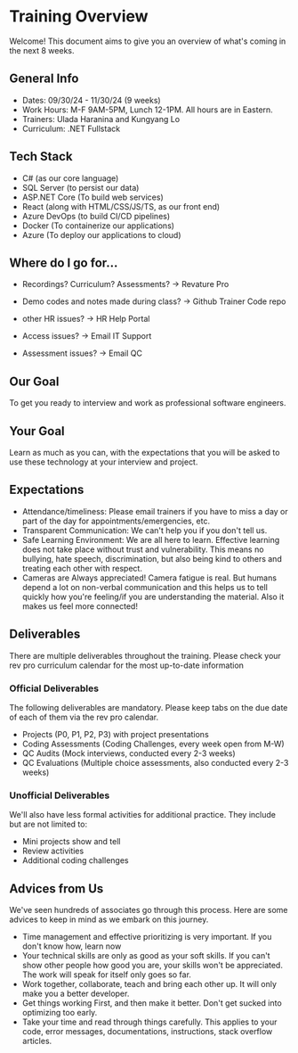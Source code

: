 # Training Overview
Welcome! This document aims to give you an overview of what's coming in the next 8 weeks.

## General Info
- Dates: 09/30/24 - 11/30/24 (9 weeks)
- Work Hours: M-F 9AM-5PM, Lunch 12-1PM. All hours are in Eastern.
- Trainers: Ulada Haranina and Kungyang Lo
- Curriculum: .NET Fullstack

## Tech Stack
- C# (as our core language)
- SQL Server (to persist our data)
- ASP.NET Core (To build web services)
- React (along with HTML/CSS/JS/TS, as our front end)
- Azure DevOps (to build CI/CD pipelines)
- Docker (To containerize our applications)
- Azure (To deploy our applications to cloud)

## Where do I go for...
- Recordings? Curriculum? Assessments? -> Revature Pro
- Demo codes and notes made during class? -> Github Trainer Code repo

- other HR issues? -> HR Help Portal
- Access issues? -> Email IT Support
- Assessment issues? -> Email QC

## Our Goal
To get you ready to interview and work as professional software engineers.

## Your Goal
Learn as much as you can, with the expectations that you will be asked to use these technology at your interview and project.

## Expectations
- Attendance/timeliness: Please email trainers if you have to miss a day or part of the day for appointments/emergencies, etc.
- Transparent Communication: We can't help you if you don't tell us.
- Safe Learning Environment: We are all here to learn. Effective learning does not take place without trust and vulnerability. This means no bullying, hate speech, discrimination, but also being kind to others and treating each other with respect.  
- Cameras are Always appreciated! Camera fatigue is real. But humans depend a lot on non-verbal communication and this helps us to tell quickly how you're feeling/if you are understanding the material. Also it makes us feel more connected!

## Deliverables
There are multiple deliverables throughout the training. Please check your rev pro curriculum calendar for the most up-to-date information
### Official Deliverables
The following deliverables are mandatory. Please keep tabs on the due date of each of them via the rev pro calendar.
- Projects (P0, P1, P2, P3) with project presentations
- Coding Assessments (Coding Challenges, every week open from M-W)
- QC Audits (Mock interviews, conducted every 2-3 weeks)
- QC Evaluations (Multiple choice assessments, also conducted every 2-3 weeks)

### Unofficial Deliverables
We'll also have less formal activities for additional practice. They include but are not limited to:
- Mini projects show and tell
- Review activities
- Additional coding challenges


## Advices from Us
We've seen hundreds of associates go through this process. Here are some advices to keep in mind as we embark on this journey.
- Time management and effective prioritizing is very important. If you don't know how, learn now
- Your technical skills are only as good as your soft skills. If you can't show other people how good you are, your skills won't be appreciated. The work will speak for itself only goes so far.
- Work together, collaborate, teach and bring each other up. It will only make you a better developer.
- Get things working First, and then make it better. Don't get sucked into optimizing too early.
- Take your time and read through things carefully. This applies to your code, error messages, documentations, instructions, stack overflow articles.